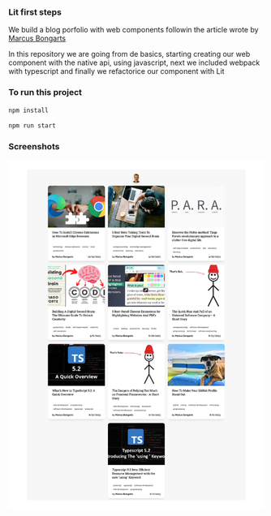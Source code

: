 ### Lit first steps

We build a blog porfolio with web components followin the article wrote by [Marcus Bongarts](https://medium.com/@mariusbongarts11/showcase-your-medium-articles-with-web-components-part-1-basics-d2c6618e9482)

In this repository we are going from de basics, starting creating our
web component with the native api, using javascript, next we included webpack
with typescript and finally we refactorice our component with Lit

### To run this project

```bash
npm install
```

```bash
npm run start
```

### Screenshots

![Screenshot](assets/screenshot-1.png)
